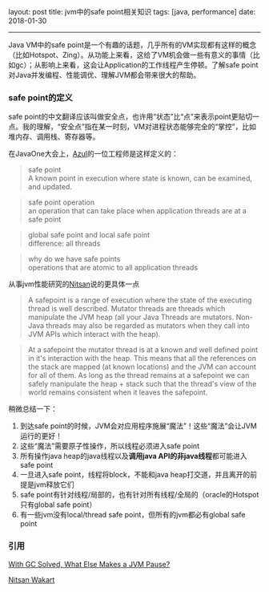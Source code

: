 layout: post
title: jvm中的safe point相关知识 
tags: [java, performance]
date: 2018-01-30

---
Java VM中的safe point是一个有趣的话题，几乎所有的VM实现都有这样的概念（比如Hotspot、Zing）。从功能上来看，这给了VM机会做一些有意义的事情（比如gc）；从影响上来看，这会让Application的工作线程产生停顿。了解safe point对Java并发编程、性能调优、理解JVM都会带来很大的帮助。
<!--more-->
### safe point的定义

safe point的中文翻译应该叫做安全点，也许用“状态”比“点”来表示point更贴切一点。我的理解，“安全点”指在某一时刻，VM对进程状态能够完全的“掌控”，比如堆内存、调用栈、寄存器等。

在JavaOne大会上，[Azul](#ps1)的一位工程师是这样定义的：

> safe point  
> A known point in execution where state is known, can be examined, and updated.

> safe point operation  
> an operation that can take place when application threads are at a safe point

> global safe point and local safe point  
> difference: all threads

> why do we have safe points  
> operations that are atomic to all application threads

从事jvm性能研究的[Nitsan](#ps2)说的更具体一点

> A safepoint is a range of execution where the state of the executing thread is well described. Mutator threads are threads which manipulate the JVM heap (all your Java Threads are mutators. Non-Java threads may also be regarded as mutators when they call into JVM APIs which interact with the heap).

> At a safepoint the mutator thread is at a known and well defined point in it's interaction with the heap. This means that all the references on the stack are mapped (at known locations) and the JVM can account for all of them. As long as the thread remains at a safepoint we can safely manipulate the heap + stack such that the thread's view of the world remains consistent when it leaves the safepoint.

稍微总结一下：

1. 到达safe point的时候，JVM会对应用程序施展“魔法”！这些“魔法”会让JVM运行的更好！
2. 这些“魔法”需要原子性操作，所以线程必须进入safe point
3. 所有操作java heap的java线程以及**调用java API的非java线程**都可能进入safe point
4. 一旦进入safe point，线程将block，不能和java heap打交道，并且离开的前提是jvm释放它们
5. safe point有针对线程/局部的，也有针对所有线程/全局的（oracle的Hotspot只有global safe point）
6. 有一些jvm没有local/thread safe point，但所有的jvm都必有global safe point




### 引用

<a name="ps1"/>[With GC Solved, What Else Makes a JVM Pause?](https://www.youtube.com/watch?v=Y39kllzX1P8)

<a name="ps2"/>[Nitsan Wakart](http://psy-lob-saw.blogspot.com/Psy-Lob-Saw)
